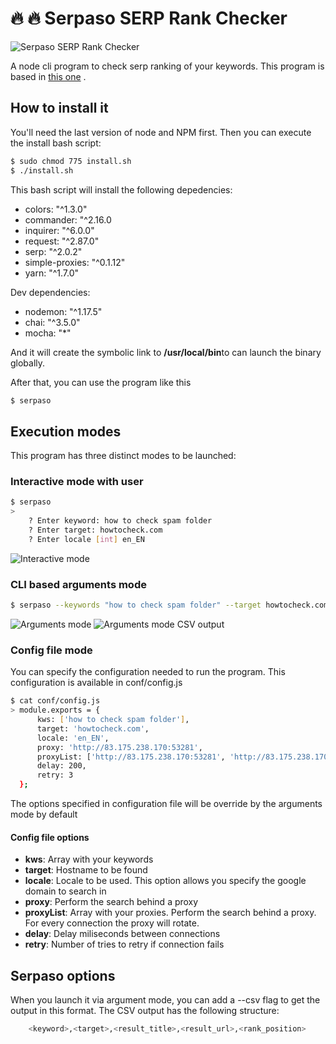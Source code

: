# 🔥 🔥 Serpaso SERP Rank Checker

![Serpaso SERP Rank Checker](https://i.imgur.com/p6gBWBE.jpg)

A node cli program to check serp ranking of your keywords.
This program is based in [this one](https://github.com/christophebe/serp)
.

## How to install it
You'll need the last version of node and NPM first. 
Then you can execute the install bash script:
``` bash
$ sudo chmod 775 install.sh 
$ ./install.sh
``` 

This bash script will install the following depedencies:
 - colors: "^1.3.0"
 - commander: "^2.16.0
 - inquirer: "^6.0.0"
 - request: "^2.87.0"
 - serp: "^2.0.2"
 - simple-proxies: "^0.1.12"
 - yarn: "^1.7.0"
     
Dev dependencies:
 - nodemon: "^1.17.5"
 - chai: "^3.5.0"
 - mocha: "*"
 
 
And it will create the symbolic link to **/usr/local/bin**to can launch the binary globally. 

After that, you can use the program like this
``` bash
$ serpaso
``` 

## Execution modes
This program has three distinct modes to be launched:

### Interactive mode with user
``` bash
$ serpaso
>
    ? Enter keyword: how to check spam folder
    ? Enter target: howtocheck.com
    ? Enter locale [int] en_EN
``` 
![Interactive mode](https://i.imgur.com/8yP4wt7.jpg)

### CLI based arguments mode
``` bash
$ serpaso --keywords "how to check spam folder" --target howtocheck.com --locale en_EN
``` 
![Arguments mode](https://i.imgur.com/y3O469H.jpg)
![Arguments mode CSV output](https://i.imgur.com/94ABzAg.jpg)


### Config file mode
You can specify the configuration needed to run the program. This configuration is available in conf/config.js

``` bash
$ cat conf/config.js
> module.exports = {
      kws: ['how to check spam folder'],
      target: 'howtocheck.com',
      locale: 'en_EN',
      proxy: 'http://83.175.238.170:53281',
      proxyList: ['http://83.175.238.170:53281', 'http://83.175.238.170:53281', 'http://83.175.238.170:53281'],
      delay: 200,
      retry: 3
  };
``` 

The options specified in configuration file will be override by the arguments mode by default
#### Config file options
- **kws**: Array with your keywords
- **target**: Hostname to be found 
- **locale**: Locale to be used. This option allows you specify the google domain to search in
- **proxy**: Perform the search behind a proxy
- **proxyList**: Array with your proxies. Perform the search behind a proxy. For every connection the proxy will rotate.
- **delay**: Delay miliseconds between connections
- **retry**: Number of tries to retry if connection fails

## Serpaso options
When you launch it via argument mode, you can add a --csv flag to get the output in this format.
The CSV output has the following structure:
``` bash
    <keyword>,<target>,<result_title>,<result_url>,<rank_position>
```